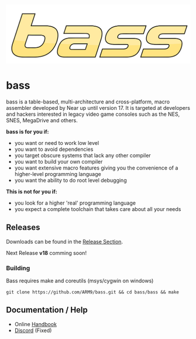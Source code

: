 ![bass](doc/bass.svg)


# bass

bass is a table-based, multi-architecture and cross-platform, macro assembler developed by Near up until version 17. It is targeted at developers and hackers interested in legacy video game consoles such as the NES, SNES, MegaDrive and others.

**bass is for you if:**
  * you want or need to work low level
  * you want to avoid dependencies
  * you target obscure systems that lack any other compiler
  * you want to build your own compiler
  * you want extensive macro features giving you the convenience of a higher-level programming language
  * you want the ability to do root level debugging

**This is not for you if:**
  * you look for a higher 'real' programming language
  * you expect a complete toolchain that takes care about all your needs


## Releases
Downloads can be found in the [Release Section](https://github.com/ARM9/bass/releases).

Next Release **v18** comming soon!


### Building
Bass requires make and coreutils (msys/cygwin on windows)
```
git clone https://github.com/ARM9/bass.git && cd bass/bass && make
```

## Documentation / Help
  * Online [Handbook](doc/index.md)
  * [Discord](https://discord.gg/B27hf27ZVf) (Fixed)

